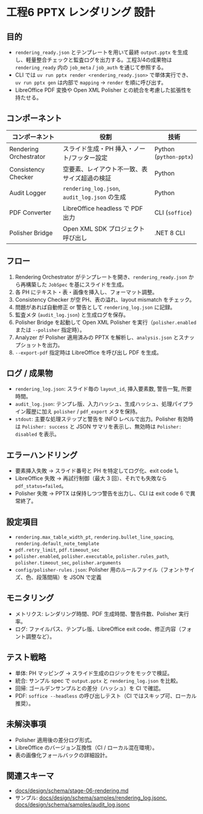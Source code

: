 # 工程6 PPTX レンダリング 設計

## 目的
- `rendering_ready.json` とテンプレートを用いて最終 `output.pptx` を生成し、軽量整合チェックと監査ログを出力する。工程3/4の成果物は `rendering_ready` 内の `job_meta` / `job_auth` を通じて参照する。
- CLI では `uv run pptx render <rendering_ready.json>` で単体実行でき、`uv run pptx gen` は内部で `mapping` → `render` を順に呼び出す。
- LibreOffice PDF 変換や Open XML Polisher との統合を考慮した拡張性を持たせる。

## コンポーネント
| コンポーネント | 役割 | 技術 |
| --- | --- | --- |
| Rendering Orchestrator | スライド生成・PH 挿入・ノート/フッター設定 | Python (`python-pptx`) |
| Consistency Checker | 空要素、レイアウト不一致、表サイズ超過の検証 | Python |
| Audit Logger | `rendering_log.json`, `audit_log.json` の生成 | Python |
| PDF Converter | LibreOffice headless で PDF 出力 | CLI (`soffice`) |
| Polisher Bridge | Open XML SDK プロジェクト呼び出し | .NET 8 CLI |

## フロー
1. Rendering Orchestrator がテンプレートを開き、`rendering_ready.json` から再構築した `JobSpec` を基にスライドを生成。  
2. 各 PH にテキスト・表・画像を挿入し、フォーマット調整。  
3. Consistency Checker が空 PH、表の溢れ、layout mismatch をチェック。  
4. 問題があれば自動修正 or 警告として `rendering_log.json` に記録。  
5. 監査メタ (`audit_log.json`) と生成ログを保存。  
6. Polisher Bridge を起動して Open XML Polisher を実行（`polisher.enabled` または `--polisher` 指定時）。  
7. Analyzer が Polisher 適用済みの PPTX を解析し、`analysis.json` とスナップショットを出力。  
8. `--export-pdf` 指定時は LibreOffice を呼び出し PDF を生成。  

## ログ / 成果物
- `rendering_log.json`: スライド毎の `layout_id`, 挿入要素数, 警告一覧, 所要時間。
- `audit_log.json`: テンプレ版、入力ハッシュ、生成ハッシュ、処理パイプライン履歴に加え `polisher` / `pdf_export` メタを保持。
- `stdout`: 主要な処理ステップと警告を INFO レベルで出力。Polisher 有効時は `Polisher: success` と JSON サマリを表示し、無効時は `Polisher: disabled` を表示。

## エラーハンドリング
- 要素挿入失敗 → スライド番号と PH を特定してログ化、exit code 1。
- LibreOffice 失敗 → 再試行制御（最大 3 回）、それでも失敗なら `pdf_status=failed`。
- Polisher 失敗 → PPTX は保持しつつ警告を出力し、CLI は exit code 6 で異常終了。

## 設定項目
- `rendering.max_table_width_pt`, `rendering.bullet_line_spacing`, `rendering.default_note_template`
- `pdf.retry_limit`, `pdf.timeout_sec`
- `polisher.enabled`, `polisher.executable`, `polisher.rules_path`, `polisher.timeout_sec`, `polisher.arguments`
- `config/polisher-rules.json`: Polisher 用のルールファイル（フォントサイズ、色、段落間隔）を JSON で定義

## モニタリング
- メトリクス: レンダリング時間、PDF 生成時間、警告件数、Polisher 実行率。
- ログ: ファイルパス、テンプレ版、LibreOffice exit code、修正内容（フォント調整など）。

## テスト戦略
- 単体: PH マッピング → スライド生成のロジックをモックで検証。
- 統合: サンプル spec で `output.pptx` と `rendering_log.json` を比較。
- 回帰: ゴールデンサンプルとの差分（ハッシュ）を CI で確認。
- PDF: `soffice --headless` の呼び出しテスト（CI ではスキップ可、ローカル推奨）。

## 未解決事項
- Polisher 適用後の差分ログ形式。
- LibreOffice のバージョン互換性（CI / ローカル混在環境）。
- 表の画像化フォールバックの詳細設計。

## 関連スキーマ
- [docs/design/schema/stage-06-rendering.md](../schema/stage-06-rendering.md)
- サンプル: [docs/design/schema/samples/rendering_log.jsonc](../schema/samples/rendering_log.jsonc), [docs/design/schema/samples/audit_log.jsonc](../schema/samples/audit_log.jsonc)
